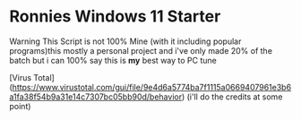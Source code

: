 # Ronnies Windows 11 Starter
Warning This Script is not 100% Mine (with it including popular programs)this mostly a personal project
and i've only made 20% of the batch
but i can 100% say this is **my** best way to PC tune 

[Virus Total] (https://www.virustotal.com/gui/file/9e4d6a5774ba7f1115a0669407961e3b6a1fa38f54b9a31e14c7307bc05bb90d/behavior)
(i'll do the credits at some point)
